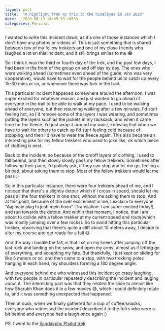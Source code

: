 ```yaml
---
layout: post
title:  "A highlight from my trip to the himalayas in Jan 2020"
date:   2020-05-18 14:03:38 +0530
categories: Personal
---
```


I wanted to write this incident down, as it's one of those instances which I don't have any photos or videos of.
This is just something that is shared between few of my fellow trekkers and one of my close friends who laughed a lot on this incident, and it still brings smiles to me 😂

So i think it was the third or fourth day of the trek, and the past few days, I had been in the front of the group on and off day by day.
The ones who were walking ahead (sometimes even ahead of the guide, who was very cooperative), would have to wait for the people behind us to catch up every 15-30 mins or so, or whenever there was fork in the trail.

This particular incident happened somewhere around the afternoon. I was super excited for whatever reason, and just wanted to go ahead of everyone in the trail to be able to walk at my pace. I used to be walking ahead of everyone, but then resuming walking after a few minutes, i'd start feeling hot, so I'd remove some of the layers I was wearing, and sometimes putting the layers such as the jackets in my racksack, and when it came time for the fleece, i'd just wrap it around my waist, knowing that when we have to wait for others to catch up i'd start feeling cold because of stopping, and then i'd have to wear the fleece again. This also became an interesting joke for my fellow trekkers who used to joke like, ok which piece of clothing is next.

Back to the incident, so because of the on/off layers of clothing, i used to fall behind, and then slowly slowly pass my fellow trekkers.
Sometimes after following their pace, i'd politely ask, if they can stop and let me go, feeling a bit bad, about asking them to stop. Most of the fellow trekkers would let me pass :)

So in this particular instance, there were four trekkers ahead of me, and I noticed that there's a slightly detour which if i cross in speed, should let me pass all the four trekkers in one shot, without me asking them to stop.
And at this point, because of the over excitement in me, I exclaim to everyone "Aaj main alag hi josh mein hoon" (Translation: I am super excited today!), and run towards the detour. And within that moment, I notice, that i am about to collide with a fellow trekker at my current speed and route(which was mostly jumping over a few rocks). So to avoid hitting this particular trekker, observing that there's quite a cliff about 10 meters away, I decide to alter my course and get ready for a fall 😅

And the way i handle the fall, is that i sit on my knees after jumping off the last rock and landing on the snow, and open my arms, almost as if letting go of everything, and accepting my fate. But thankfully, i just kept on sliding for like 5 meters or so, and then came to a stop, with two trekking poles hanging in each hand, my shoulders forming a 180 degree angle.

And everyone behind me who witnessed this incident go crazy laughing, with two people in particular repeatedly describing the incident and lauging about it. The interesting part was that they related the slide to almost like how Sharukh Khan does it in a few movies 😅, which i could definitely relate to, and it was something unexpected that happened.

Then at dusk, when we finally gathered for a cup of coffee/snacks, everyone who witnessed the incident described it to the folks who were a bit behind and everyone had a laugh once again :)

PS. I went to the [Sandakphu Phalut trek](https://indiahikes.com/sandakphu/)